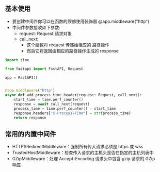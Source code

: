 ## 基本使用

- 要创建中间件你可以在函数的顶部使用装饰器 @app.middleware("http")
- 中间件参数接收如下参数:
  - request: Request 请求对象
  - call_next:
    - 这个函数将 request 传递给相应的 路径操作
    - 然后它将返回由相应的路径操作生成的 response

```python
import time

from fastapi import FastAPI, Request

app = FastAPI()


@app.middleware("http")
async def add_process_time_header(request: Request, call_next):
    start_time = time.perf_counter()
    response = await call_next(request)
    process_time = time.perf_counter() - start_time
    response.headers["X-Process-Time"] = str(process_time)
    return response
```

## 常用的内置中间件

- HTTPSRedirectMiddleware：强制所有传入请求必须是 https 或 wss
- TrustedHostMiddleware：检查传入请求的主机头是否在指定的主机列表中
- GZipMiddleware：处理 Accept-Encoding 请求头中包含 gzip 请求的 GZip 响应

